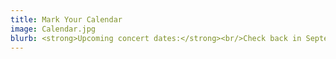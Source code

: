```yaml
---
title: Mark Your Calendar
image: Calendar.jpg
blurb: <strong>Upcoming concert dates:</strong><br/>Check back in September for our upcoming season!
---
```

